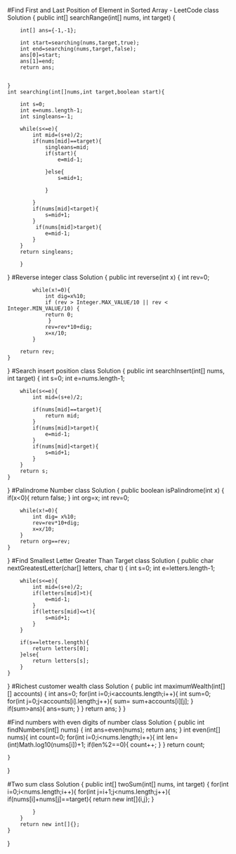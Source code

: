 #Find First and Last Position of Element in Sorted Array - LeetCode
class Solution {
    public int[] searchRange(int[] nums, int target) {

        int[] ans={-1,-1};

        int start=searching(nums,target,true);
        int end=searching(nums,target,false);
        ans[0]=start;
        ans[1]=end;
        return ans;
        
        
    }
    int searching(int[]nums,int target,boolean start){

        int s=0;
        int e=nums.length-1;
        int singleans=-1;

        while(s<=e){
            int mid=(s+e)/2;
            if(nums[mid]==target){
                singleans=mid;
                if(start){
                    e=mid-1;

                }else{
                    s=mid+1;

                }

            }
            if(nums[mid]<target){
                s=mid+1;
            }
             if(nums[mid]>target){
                e=mid-1;
            }
        }
        return singleans;

        }
}
#Reverse integer
class Solution {
    public int reverse(int x) {
        int rev=0;
       
            while(x!=0){
                int dig=x%10;
                if (rev > Integer.MAX_VALUE/10 || rev < Integer.MIN_VALUE/10) {
                return 0; 
                 }
                rev=rev*10+dig;
                x=x/10;
            }
        
        return rev;
    }
}
#Search insert position
class Solution {
    public int searchInsert(int[] nums, int target) {
        int s=0;
        int e=nums.length-1;

        while(s<=e){
            int mid=(s+e)/2;

            if(nums[mid]==target){
                return mid;
            }
            if(nums[mid]>target){
                e=mid-1;
            }
            if(nums[mid]<target){
                s=mid+1;
            }
        }
        return s;
    }
}
#Palindrome Number
class Solution {
    public boolean isPalindrome(int x) {
        if(x<0){
            return false;
        }
        int org=x;
        int rev=0;

        while(x!=0){
            int dig= x%10;
            rev=rev*10+dig;
            x=x/10;
        }
        return org==rev;
    }
}
#Find Smallest Letter Greater Than Target
class Solution {
    public char nextGreatestLetter(char[] letters, char t) {
        int s=0;
        int e=letters.length-1;

        while(s<=e){
            int mid=(s+e)/2;
            if(letters[mid]>t){
                e=mid-1;
            }
            if(letters[mid]<=t){
                s=mid+1;
            }
        }

        if(s==letters.length){
            return letters[0];
        }else{
            return letters[s];
        }
    }
}
#Richest customer wealth
class Solution {
    public int maximumWealth(int[][] accounts) {
        int ans=0;
        for(int i=0;i<accounts.length;i++){
            int sum=0;
            for(int j=0;j<accounts[i].length;j++){
                sum= sum+accounts[i][j];
            }
            if(sum>ans){
                ans=sum;
            }
        }
        return ans;
    }
}

#Find numbers with even digits of number
class Solution {
    public int findNumbers(int[] nums) {
        int ans=even(nums);
        return ans;
    }
    int even(int[] nums){
        int count=0;
        for(int i=0;i<nums.length;i++){
            int len=(int)Math.log10(nums[i])+1;
            if(len%2==0){
                count++;
            }
        }
        return count;

    }
}

#Two sum
class Solution {
    public int[] twoSum(int[] nums, int target) {
        for(int i=0;i<nums.length;i++){
            for(int j=i+1;j<nums.length;j++){
                if(nums[i]+nums[j]==target){
                    return new int[]{i,j};
                }

            }
        }
        return new int[]{};
    }
}
        

        
    
